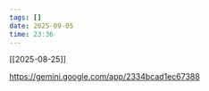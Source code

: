 ```yaml
---
tags: []
date: 2025-09-05
time: 23:36
---
```

[[2025-08-25]]

https://gemini.google.com/app/2334bcad1ec67388